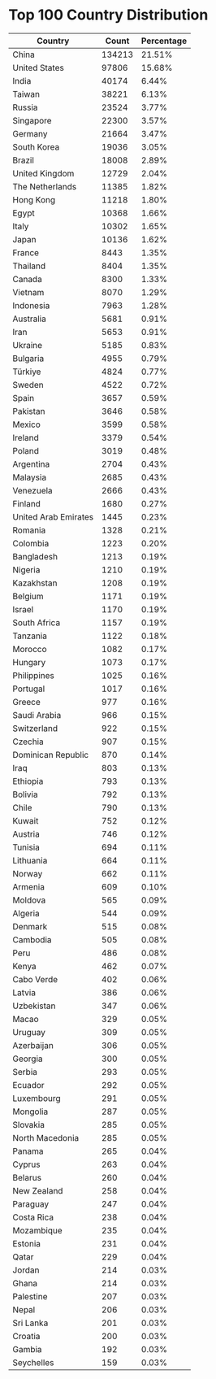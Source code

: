 # Top 100 Country Distribution
| Country | Count | Percentage |
|----|----|----|
| China | 134213 | 21.51% |
| United States | 97806 | 15.68% |
| India | 40174 | 6.44% |
| Taiwan | 38221 | 6.13% |
| Russia | 23524 | 3.77% |
| Singapore | 22300 | 3.57% |
| Germany | 21664 | 3.47% |
| South Korea | 19036 | 3.05% |
| Brazil | 18008 | 2.89% |
| United Kingdom | 12729 | 2.04% |
| The Netherlands | 11385 | 1.82% |
| Hong Kong | 11218 | 1.80% |
| Egypt | 10368 | 1.66% |
| Italy | 10302 | 1.65% |
| Japan | 10136 | 1.62% |
| France | 8443 | 1.35% |
| Thailand | 8404 | 1.35% |
| Canada | 8300 | 1.33% |
| Vietnam | 8070 | 1.29% |
| Indonesia | 7963 | 1.28% |
| Australia | 5681 | 0.91% |
| Iran | 5653 | 0.91% |
| Ukraine | 5185 | 0.83% |
| Bulgaria | 4955 | 0.79% |
| Türkiye | 4824 | 0.77% |
| Sweden | 4522 | 0.72% |
| Spain | 3657 | 0.59% |
| Pakistan | 3646 | 0.58% |
| Mexico | 3599 | 0.58% |
| Ireland | 3379 | 0.54% |
| Poland | 3019 | 0.48% |
| Argentina | 2704 | 0.43% |
| Malaysia | 2685 | 0.43% |
| Venezuela | 2666 | 0.43% |
| Finland | 1680 | 0.27% |
| United Arab Emirates | 1445 | 0.23% |
| Romania | 1328 | 0.21% |
| Colombia | 1223 | 0.20% |
| Bangladesh | 1213 | 0.19% |
| Nigeria | 1210 | 0.19% |
| Kazakhstan | 1208 | 0.19% |
| Belgium | 1171 | 0.19% |
| Israel | 1170 | 0.19% |
| South Africa | 1157 | 0.19% |
| Tanzania | 1122 | 0.18% |
| Morocco | 1082 | 0.17% |
| Hungary | 1073 | 0.17% |
| Philippines | 1025 | 0.16% |
| Portugal | 1017 | 0.16% |
| Greece | 977 | 0.16% |
| Saudi Arabia | 966 | 0.15% |
| Switzerland | 922 | 0.15% |
| Czechia | 907 | 0.15% |
| Dominican Republic | 870 | 0.14% |
| Iraq | 803 | 0.13% |
| Ethiopia | 793 | 0.13% |
| Bolivia | 792 | 0.13% |
| Chile | 790 | 0.13% |
| Kuwait | 752 | 0.12% |
| Austria | 746 | 0.12% |
| Tunisia | 694 | 0.11% |
| Lithuania | 664 | 0.11% |
| Norway | 662 | 0.11% |
| Armenia | 609 | 0.10% |
| Moldova | 565 | 0.09% |
| Algeria | 544 | 0.09% |
| Denmark | 515 | 0.08% |
| Cambodia | 505 | 0.08% |
| Peru | 486 | 0.08% |
| Kenya | 462 | 0.07% |
| Cabo Verde | 402 | 0.06% |
| Latvia | 386 | 0.06% |
| Uzbekistan | 347 | 0.06% |
| Macao | 329 | 0.05% |
| Uruguay | 309 | 0.05% |
| Azerbaijan | 306 | 0.05% |
| Georgia | 300 | 0.05% |
| Serbia | 293 | 0.05% |
| Ecuador | 292 | 0.05% |
| Luxembourg | 291 | 0.05% |
| Mongolia | 287 | 0.05% |
| Slovakia | 285 | 0.05% |
| North Macedonia | 285 | 0.05% |
| Panama | 265 | 0.04% |
| Cyprus | 263 | 0.04% |
| Belarus | 260 | 0.04% |
| New Zealand | 258 | 0.04% |
| Paraguay | 247 | 0.04% |
| Costa Rica | 238 | 0.04% |
| Mozambique | 235 | 0.04% |
| Estonia | 231 | 0.04% |
| Qatar | 229 | 0.04% |
| Jordan | 214 | 0.03% |
| Ghana | 214 | 0.03% |
| Palestine | 207 | 0.03% |
| Nepal | 206 | 0.03% |
| Sri Lanka | 201 | 0.03% |
| Croatia | 200 | 0.03% |
| Gambia | 192 | 0.03% |
| Seychelles | 159 | 0.03% |
